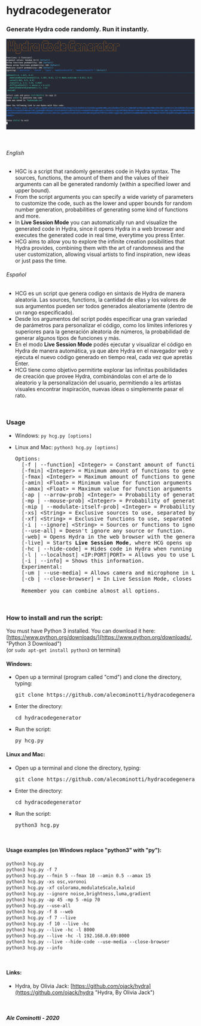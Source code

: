 # hydracodegenerator
### Generate Hydra code randomly. Run it instantly.

![HCG Image](https://github.com/alecominotti/hydracodegenerator_terminal/blob/master/resources/image.png?raw=true "Pimba")  

</br>

###### English
- HGC is a script that randomly generates code in Hydra syntax. The sources, functions, the amount of them and the values of their arguments can all be generated randomly (within a specified lower and upper bound).
- From the script arguments you can specify a wide variety of parameters to customize the code, such as the lower and upper bounds for random number generation, probabilities of generating some kind of functions and more.
- In <b>Live Session Mode</b> you can automatically run and visualize the generated code in Hydra, since it opens Hydra in a web browser and executes the generated code in real time, everytime you press Enter.
- HCG aims to allow you to explore the infinite creation posibilities that Hydra provides, combining them with the art of randomness and the user customization, allowing visual artists to find inspiration, new ideas or just pass the time.

###### Español
- HCG es un script que genera codigo en sintaxis de Hydra de manera aleatoria. Las sources, functions, la cantidad de ellas y los valores de sus argumentos pueden ser todos generados aleatoriamente (dentro de un rango especificado).
- Desde los argumentos del script podés especificar una gran variedad de parámetros para personalizar el código, como los límites inferiores y superiores para la generación aleatoria de números, la probabilidad de generar algunos tipos de funciones y más.
- En el modo <b>Live Session Mode</b> podés ejecutar y visualizar el código en Hydra de manera automática, ya que abre Hydra en el navegador web y ejecuta el nuevo código generado en tiempo real, cada vez que apretás Enter.
- HCG tiene como objetivo permitirte explorar las infinitas posibilidades de creación que provee Hydra, combinándolas con el arte de lo aleatorio y la personalización del usuario, permitiendo a les artistas visuales encontrar inspiración, nuevas ideas o simplemente pasar el rato.


</br>

### Usage
	
- Windows: ```py hcg.py [options]```
- Linux and Mac: ```python3 hcg.py [options]```

	<pre>Options:
	[-f | --function] &lt;Integer&gt; = Constant amount of functions.
	[-fmin] &lt;Integer&gt; = Minimum amount of functions to generate (Default: 0).
	[-fmax] &lt;Integer&gt; = Maximum amount of functions to generate (Default: 5).
	[-amin] &lt;Float&gt; = Minimum value for function arguments (Default: 0).
	[-amax] &lt;Float&gt; = Maximum value for function arguments (Default: 5).
	[-ap | --arrow-prob] &lt;Integer&gt; = Probability of generating an arrow function as an argument (0 to 100). (Default: 10) | ex.: "() => Math.sin(time)" 
	[-mp | --mouse-prob] &lt;Integer&gt; = Probability of generating a mouse arrow function as an argument (0 to 100). (Default: 20) | ex.: "() => mouse.x" 
	[-mip | --modulate-itself-prob] &lt;Integer&gt; = Probability of setting "o0" as an argument for the modulate functions (0 to 100). (Default: 20) | ex.: "modulate(o0, 1)"
	[-xs] &lt;String&gt; = Exclusive sources to use, separated by commas (ex.: osc,voronoi).
	[-xf] &lt;String&gt; = Exclusive functions to use, separated by commas (ex.: colorama,modulate).
	[-i | --ignore] &lt;String&gt; = Sources or functions to ignore, separated by commas (ex.: osc,brightness).
	[--use-all] = Doesn't ignore any source or function.
	[-web] = Opens Hydra in the web browser with the generated code after generating it. (Google Chrome only).
	[-live] = Starts <b>Live Session Mode</b>, where HCG opens up the web browser, writes the generated code and run it automatically in Hydra, everytime you press Enter. (Google Chrome only).
	[-hc | --hide-code] = Hides code in Hydra when running in Live Session Mode.
	[-l | --localhost] &lt;IP:PORT|PORT&gt; = Allows you to use Live Session Mode in your locally running Hydra, specifying the IP:PORT or just PORT if it's running on the same computer.
	[-i | --info] = Shows this information.
	Experimental:
	[-um | --use-media] = Allows camera and microphone in Live Session Mode (Blocked by default to avoid window prompts).
	[-cb | --close-browser] = In Live Session Mode, closes browser window when the script is stopped. WINDOWS 10 ALWAYS CLOSES THE BROWSER WHEN THE SCRIPT IS STOPPED.
	
	Remember you can combine almost all options.</pre>
	
</br>

### How to install and run the script:

You must have Python 3 installed. You can download it here: [https://www.python.org/downloads/](https://www.python.org/downloads/, "Python 3 Download")\
(or `sudo apt-get install python3` on terminal)

#### Windows:

- Open up a terminal (program called "cmd") and clone the directory, typing:
	<pre>git clone https://github.com/alecominotti/hydracodegenerator.git</pre>
- Enter the directory:	
	<pre>cd hydracodegenerator</pre>
- Run the script:	
	<pre>py hcg.py</pre>


#### Linux and Mac:

- Open up a terminal and clone the directory, typing:
	<pre>git clone https://github.com/alecominotti/hydracodegenerator.git</pre>
- Enter the directory:	
	<pre>cd hydracodegenerator</pre>
- Run the script:	
	<pre>python3 hcg.py</pre>
	
</br>

#### Usage examples (on Windows replace "python3" with "py"):
	python3 hcg.py
	python3 hcg.py -f 7
	python3 hcg.py --fmin 5 --fmax 10 --amin 0.5 --amax 15
	python3 hcg.py -xs osc,voronoi
	python3 hcg.py -xf colorama,modulateScale,kaleid
	python3 hcg.py --ignore noise,brightness,luma,gradient
	python3 hcg.py -ap 45 -mp 5 -mip 70
	python3 hcg.py --use-all	
	python3 hcg.py -f 8 --web
	python3 hcg.py -f 7 --live
	python3 hcg.py -f 10 --live -hc
	python3 hcg.py --live -hc -l 8000
	python3 hcg.py --live -hc -l 192.168.0.69:8000
	python3 hcg.py --live --hide-code --use-media --close-browser
	python3 hcg.py --info

</br>

#### Links:
	
- Hydra, by Olivia Jack:
	  [https://github.com/ojack/hydra](https://github.com/ojack/hydra "Hydra, By Olivia Jack")
  
</br>
  
##### Ale Cominotti - 2020
